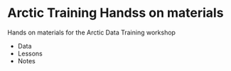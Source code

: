 # Arctic Training Handss on materials

Hands on materials for the Arctic Data Training workshop

* Data
* Lessons
* Notes
